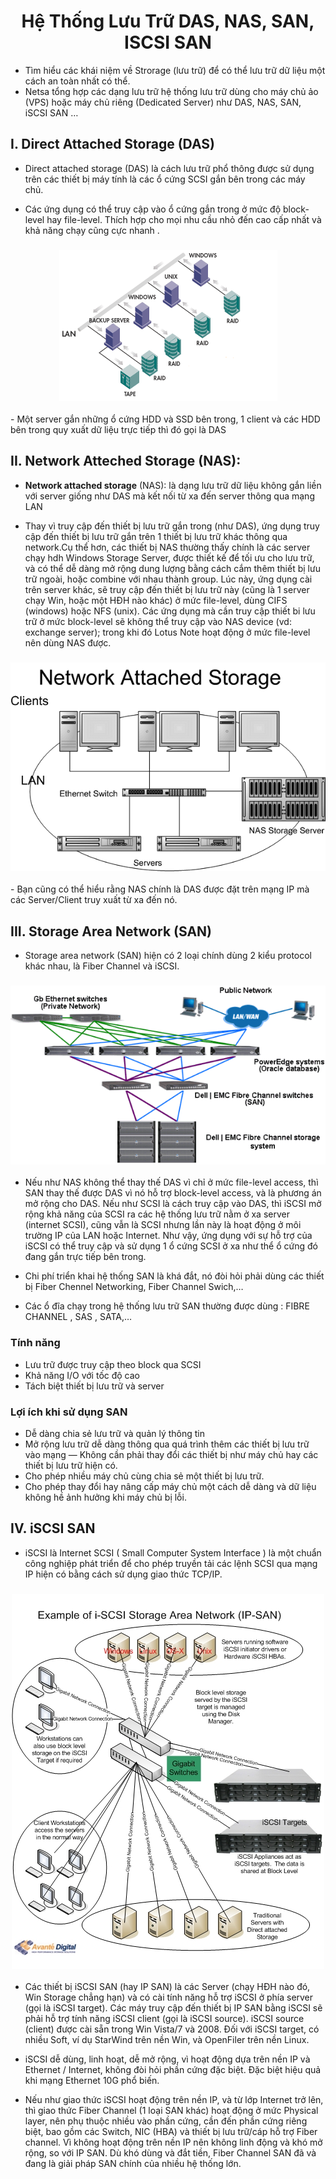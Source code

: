 <h1 align="center">Hệ Thống Lưu Trữ DAS, NAS, SAN, ISCSI SAN</h1>

- Tìm hiểu các khái niệm về Strorage (lưu trữ) để có thể lưu trữ dữ liệu một cách an toàn nhất có thể. 
- Netsa tổng hợp  các dạng lưu trữ hệ thống lưu trữ dùng cho máy chủ ảo (VPS) hoặc máy chủ riêng (Dedicated Server) như DAS, NAS, SAN, iSCSI SAN …

## I. Direct Attached Storage (DAS)

- Direct attached storage (DAS) là cách lưu trữ phổ thông được sử dụng trên các thiết bị máy tính là các ổ cứng SCSI gắn bên trong các máy chủ.

- Các ứng dụng có thể truy cập vào ổ cứng gắn trong ở mức độ block-level hay file-level. Thích hợp cho mọi nhu cầu nhỏ đến cao cấp nhất và khả năng chạy cũng cực nhanh .


<h3 align="center"><img src="../../03-Images/document/39.png"></h3>
- Một server gắn những ổ cứng HDD và SSD bên trong, 1 client và các HDD bên trong quy xuất dữ liệu trực tiếp thì đó gọi là DAS

## II. Network Atteched Storage (NAS):

- **Network attached storage** (NAS): là dạng lưu trữ dữ liệu không gắn liền với server giống như DAS mà kết nối từ xa đến server thông qua mạng LAN

- Thay vì truy cập đến thiết bị lưu trữ gắn trong (như DAS), ứng dụng truy cập đến thiết bị lưu trữ gắn trên 1 thiết bị lưu trữ khác thông qua network.Cụ thể hơn, các thiết bị NAS thường thấy chính là các server chạy hdh Windows Storage Server, được thiết kế để tối ưu cho lưu trữ, và có thể dễ dàng mở rộng dung lượng bằng cách cắm thêm thiết bị lưu trữ ngoài, hoặc combine với nhau thành group. Lúc này, ứng dụng cài trên server khác, sẽ truy cập đến thiết bị lưu trữ này (cũng là 1 server chạy Win, hoặc một HĐH nào khác) ở mức file-level, dùng CIFS (windows) hoặc NFS (unix). Các ứng dụng mà cần truy cập thiết bi lưu trữ ở mức block-level sẽ không thể truy cập vào NAS device (vd: exchange server); trong khi đó Lotus Note hoạt động ở mức file-level nên dùng NAS được.
<h3 align="center"><img src="../../03-Images/document/40.png"></h3>
- Bạn cũng có thể hiểu rằng NAS chính là DAS được đặt trên mạng IP mà các Server/Client truy xuất từ xa đến nó.

## III. Storage Area Network (SAN)


- Storage area network (SAN) hiện có 2 loại chính dùng 2 kiểu protocol khác nhau, là Fiber Channel và iSCSI.

<h3 align="center"><img src="../../03-Images/document/41.png"></h3>

- Nếu như NAS không thể thay thế DAS vì chỉ ở mức file-level access, thì SAN thay thế được DAS vì nó hỗ trợ block-level access, và là phương án mở rộng cho DAS. Nếu như SCSI là cách truy cập vào DAS, thì iSCSI mở rộng khả năng của SCSI ra các hệ thống lưu trữ nằm ở xa server (internet SCSI), cũng vẫn là SCSI nhưng lần này là hoạt động ở môi trường IP của LAN hoặc Internet. Như vậy, ứng dụng với sự hỗ trợ của iSCSI có thể truy cập và sử dụng 1 ổ cứng SCSI ở xa như thể ổ cứng đó đang gắn trực tiếp bên trong.


- Chi phí triển khai hệ thống SAN là khá đắt, nó đòi hỏi phải dùng các thiết bị Fiber Chennel Networking, Fiber Channel Swich,…

- Các ổ đĩa chạy trong hệ thống lưu trữ SAN thường được dùng : FIBRE CHANNEL , SAS , SATA,…

### **Tính năng**
- Lưu trữ được truy cập theo block qua SCSI
- Khả năng I/O với tốc độ cao
- Tách biệt thiết bị lưu trữ và server

### **Lợi ích khi sử dụng SAN**
- Dễ dàng chia sẻ lưu trữ và quản lý thông tin
- Mở rộng lưu trữ dễ dàng thông qua quá trình thêm các thiết bị lưu trữ vào mạng — Không cần phải thay đổi các thiết bị như máy chủ hay các thiết bị lưu trữ hiện có.
- Cho phép nhiều máy chủ cùng chia sẻ một thiết bị lưu trữ.
- Cho phép thay đổi hay nâng cấp máy chủ một cách dễ dàng và dữ liệu không hề ảnh hưởng khi máy chủ bị lỗi.

## IV. iSCSI SAN

- iSCSI là Internet SCSI ( Small Computer System Interface ) là một chuẩn công nghiệp phát triển để cho phép truyền tải các lệnh SCSI qua mạng IP hiện có bằng cách sử dụng giao thức TCP/IP.

<h3 align="center"><img src="../../03-Images/document/42.jpg"></h3>

- Các thiết bị iSCSI SAN (hay IP SAN) là các Server (chạy HĐH nào đó, Win Storage chẳng hạn) và có cài tính năng hỗ trợ iSCSI ở phía server (gọi là iSCSI target). Các máy truy cập đến thiết bị IP SAN bằng iSCSI sẽ phải hỗ trợ tính năng iSCSI client (gọi là iSCSI source). iSCSI source (client) được cài sẵn trong Win Vista/7 và 2008. Đối với iSCSI target, có nhiều Soft, ví dụ StarWind trên nền Win, và OpenFiler trên nền Linux.

- iSCSI dễ dùng, linh hoạt, dễ mở rộng, vì hoạt động dựa trên nền IP và Ethernet / Internet, không đòi hỏi phần cứng đặc biệt. Đặc biệt hiệu quả khi mạng Ethernet 10G phổ biến.

- Nếu như giao thức iSCSI hoạt động trên nền IP, và từ lớp Internet trở lên, thì giao thức Fiber Channel (1 loại SAN khác) hoạt động ở mức Physical layer, nên phụ thuộc nhiều vào phần cứng, cần đến phần cứng riêng biệt, bao gồm các Switch, NIC (HBA) và thiết bị lưu trữ/cáp hỗ trợ Fiber channel. Vì không hoạt động trên nền IP nên không linh động và khó mở rộng, so với IP SAN. Dù khó dùng và đắt tiền, Fiber Channel SAN đã và đang là giải pháp SAN chính của nhiều hệ thống lớn.